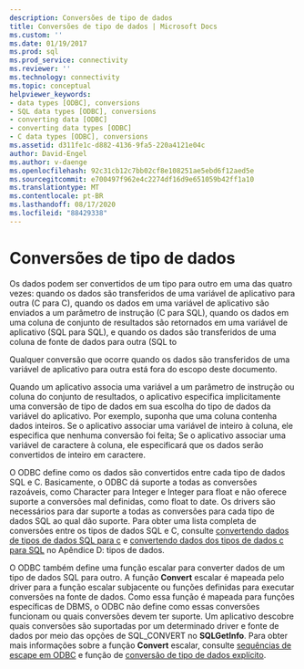 ```yaml
---
description: Conversões de tipo de dados
title: Conversões de tipo de dados | Microsoft Docs
ms.custom: ''
ms.date: 01/19/2017
ms.prod: sql
ms.prod_service: connectivity
ms.reviewer: ''
ms.technology: connectivity
ms.topic: conceptual
helpviewer_keywords:
- data types [ODBC], conversions
- SQL data types [ODBC], conversions
- converting data [ODBC]
- converting data types [ODBC]
- C data types [ODBC], conversions
ms.assetid: d311fe1c-d882-4136-9fa5-220a4121e04c
author: David-Engel
ms.author: v-daenge
ms.openlocfilehash: 92c31cb12c7bb02cf8e108251ae5ebd6f12aed5e
ms.sourcegitcommit: e700497f962e4c2274df16d9e651059b42ff1a10
ms.translationtype: MT
ms.contentlocale: pt-BR
ms.lasthandoff: 08/17/2020
ms.locfileid: "88429338"
---
```

# <a name="data-type-conversions"></a>Conversões de tipo de dados
Os dados podem ser convertidos de um tipo para outro em uma das quatro vezes: quando os dados são transferidos de uma variável de aplicativo para outra (C para C), quando os dados em uma variável de aplicativo são enviados a um parâmetro de instrução (C para SQL), quando os dados em uma coluna de conjunto de resultados são retornados em uma variável de aplicativo (SQL para SQL), e quando os dados são transferidos de uma coluna de fonte de dados para outra (SQL to  
  
 Qualquer conversão que ocorre quando os dados são transferidos de uma variável de aplicativo para outra está fora do escopo deste documento.  
  
 Quando um aplicativo associa uma variável a um parâmetro de instrução ou coluna do conjunto de resultados, o aplicativo especifica implicitamente uma conversão de tipo de dados em sua escolha do tipo de dados da variável do aplicativo. Por exemplo, suponha que uma coluna contenha dados inteiros. Se o aplicativo associar uma variável de inteiro à coluna, ele especifica que nenhuma conversão foi feita; Se o aplicativo associar uma variável de caractere à coluna, ele especificará que os dados serão convertidos de inteiro em caractere.  
  
 O ODBC define como os dados são convertidos entre cada tipo de dados SQL e C. Basicamente, o ODBC dá suporte a todas as conversões razoáveis, como Character para Integer e Integer para float e não oferece suporte a conversões mal definidas, como float to date. Os drivers são necessários para dar suporte a todas as conversões para cada tipo de dados SQL ao qual dão suporte. Para obter uma lista completa de conversões entre os tipos de dados SQL e C, consulte [convertendo dados de tipos de dados SQL para c](../../../odbc/reference/appendixes/converting-data-from-sql-to-c-data-types.md) e [convertendo dados dos tipos de dados c para SQL](../../../odbc/reference/appendixes/converting-data-from-c-to-sql-data-types.md) no Apêndice D: tipos de dados.  
  
 O ODBC também define uma função escalar para converter dados de um tipo de dados SQL para outro. A função **Convert** escalar é mapeada pelo driver para a função escalar subjacente ou funções definidas para executar conversões na fonte de dados. Como essa função é mapeada para funções específicas de DBMS, o ODBC não define como essas conversões funcionam ou quais conversões devem ter suporte. Um aplicativo descobre quais conversões são suportadas por um determinado driver e fonte de dados por meio das opções de SQL_CONVERT no **SQLGetInfo**. Para obter mais informações sobre a função **Convert** escalar, consulte [sequências de escape em ODBC](../../../odbc/reference/develop-app/escape-sequences-in-odbc.md) e função de [conversão de tipo de dados explícito](../../../odbc/reference/appendixes/explicit-data-type-conversion-function.md).
